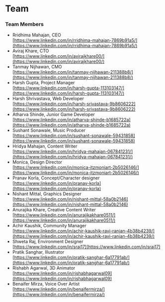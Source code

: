# Team

### Team Members

* Rridhima Mahajan, CEO\
  [https://www.linkedin.com/in/rridhima-mahajan-7869b91a5/](https://www.linkedin.com/in/rridhima-mahajan-7869b91a5/)
* Aviraj Khare, CTO\
  [https://www.linkedin.com/in/avirajkhare00/](https://www.linkedin.com/in/avirajkhare00/)
* Tanmay Nijhawan, CMO\
  [https://www.linkedin.com/in/tanmay-nijhawan-211388b8/](https://www.linkedin.com/in/tanmay-nijhawan-211388b8/)
* Harsh Gupta, Project Manager\
  [https://www.linkedin.com/in/harsh-gupta-113103147/](https://www.linkedin.com/in/harsh-gupta-113103147/)
* Harsh Shrivastava, Web Developer\
  [https://www.linkedin.com/in/harsh-srivastava-9b8606222](https://www.linkedin.com/in/harsh-srivastava-9b8606222)
* Atharva Shinde, Junior Game Developer\
  [https://www.linkedin.com/in/atharva-shinde-b1685722a](https://www.linkedin.com/in/atharva-shinde-b1685722a)
* Sushant Sonawale, Music Producer\
  [https://www.linkedin.com/in/sushant-sonawale-59431858](https://www.linkedin.com/in/sushant-sonawale-59431858)
* Hridya Mahajan, Content Writer\
  [https://www.linkedin.com/in/hridya-mahajan-067841231/](https://www.linkedin.com/in/hridya-mahajan-067841231/)
* Monica, Design Director\
  [https://www.linkedin.com/in/monica-itzmoniart-2b5026146/](https://www.linkedin.com/in/monica-itzmoniart-2b5026146/)
* Pranav Korla, Concept/Character designer\
  [https://www.linkedin.com/in/pranav-korla](https://www.linkedin.com/in/pranav-korla)
* Nishant Mittal, Graphics Designer\
  [https://www.linkedin.com/in/nishant-mittal-58a0b2146](https://www.linkedin.com/in/nishant-mittal-58a0b2146)
* Anurajika Khare, Creative Content Writer\
  [https://www.linkedin.com/in/anurajikakhare0511/](https://www.linkedin.com/in/anurajikakhare0511/)
* Achir Kaushik, Community Manager\
  [https://www.linkedin.com/in/achir-kaushik-ravi-ranjan-4b38b4239/](https://www.linkedin.com/in/achir-kaushik-ravi-ranjan-4b38b4239/)
* Shweta Raj, Environment Designer\
  [https://www.linkedin.com/in/sraj17](https://www.linkedin.com/in/sraj17)
* Pratik Sanghar, Illustrator\
  [https://www.linkedin.com/in/pratik-sanghar-6a17791ab/](https://www.linkedin.com/in/pratik-sanghar-6a17791ab/)
* Rishabh Agarwal, 3D Animator\
  [https://www.linkedin.com/in/rishabhagarwal09](https://www.linkedin.com/in/rishabhagarwal09)
* Benaifer Mirza, Voice Over Artist\
  [https://www.linkedin.com/in/benaifermirza/](https://www.linkedin.com/in/benaifermirza/)
